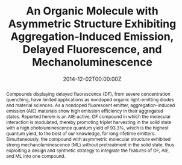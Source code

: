 ---
title: 'An Organic Molecule with Asymmetric Structure Exhibiting Aggregation-Induced Emission, Delayed Fluorescence, and Mechanoluminescence'

# Authors
# If you created a profile for a user (e.g. the default `admin` user), write the username (folder name) here
# and it will be replaced with their full name and linked to their profile.
authors:
  - Shidang Xu
  - Tingting Liu
  - Yingxiao Mu
  - Yi-Fan Wang
  - Zhenguo Chi*
  - Chang-Cheng Lo
  - Siwei Liu
  - Yi Zhang*
  - Alan Lien
  - Jiarui Xu*

# Author notes (optional)
author_notes:
  - 'Equal contribution'
  - 'Equal contribution'
  - 'Equal contribution'
  - 'Equal contribution'
  - 'Corresponding author'
  - 'Equal contribution'
  - 'Equal contribution'
  - 'Corresponding author'
  - 'Equal contribution'
  - 'Corresponding author'


date: '2014-12-02T00:00:00Z'
doi: '10.1002/anie.201409767'

# Schedule page publish date (NOT publication's date).
publishDate: '2015-01-12T00:00:00Z'

# Publication type.
# Accepts a single type but formatted as a YAML list (for Hugo requirements).
# Enter a publication type from the CSL standard.
publication_types: ['article-journal']

# Publication name and optional abbreviated publication name.
publication: In *Angewandte Chemie International Edition*
publication_short: In *Angew Chem Int Ed Engl.*

abstract: Compounds displaying delayed fluorescence (DF), from severe concentration quenching, have limited applications as nondoped organic light-emitting diodes and material sciences. As a nondoped fluorescent emitter, aggregation-induced emission (AIE) materials show high emission efficiency in their aggregated states. Reported herein is an AIE-active, DF compound in which the molecular interaction is modulated, thereby promoting triplet harvesting in the solid state with a high photoluminescence quantum yield of 93.3%, which is the highest quantum yield, to the best of our knowledge, for long-lifetime emitters. Simultaneously, the compound with asymmetric molecular structure exhibited strong mechanoluminescence (ML) without pretreatment in the solid state, thus exploiting a design and synthetic strategy to integrate the features of DF, AIE, and ML into one compound.

# Summary. An optional shortened abstract.
summary: Compounds displaying delayed fluorescence (DF), from severe concentration quenching, have limited applications as nondoped organic light-emitting diodes and material sciences. As a nondoped fluorescent emitter, aggregation-induced emission (AIE) materials show high emission efficiency in their aggregated states. Reported herein is an AIE-active, DF compound in which the molecular interaction is modulated, thereby promoting triplet harvesting in the solid state with a high photoluminescence quantum yield of 93.3%, which is the highest quantum yield, to the best of our knowledge, for long-lifetime emitters. Simultaneously, the compound with asymmetric molecular structure exhibited strong mechanoluminescence (ML) without pretreatment in the solid state, thus exploiting a design and synthetic strategy to integrate the features of DF, AIE, and ML into one compound.

tags: []

# Display this page in the Featured widget?
featured: true

# Custom links (uncomment lines below)
# links:
# - name: Custom Link
#   url: http://example.org

url_pdf: 'https://onlinelibrary.wiley.com/doi/epdf/10.1002/anie.201409767?saml_referrer'
url_code: ''
url_dataset: ''
url_poster: ''
url_project: ''
url_slides: ''
url_source: ''
url_video: ''

# Featured image
# To use, add an image named `featured.jpg/png` to your page's folder.
image:
  caption: 'Image credit: [**Unsplash**](https://unsplash.com/photos/pLCdAaMFLTE)'
  focal_point: ''
  preview_only: false
---